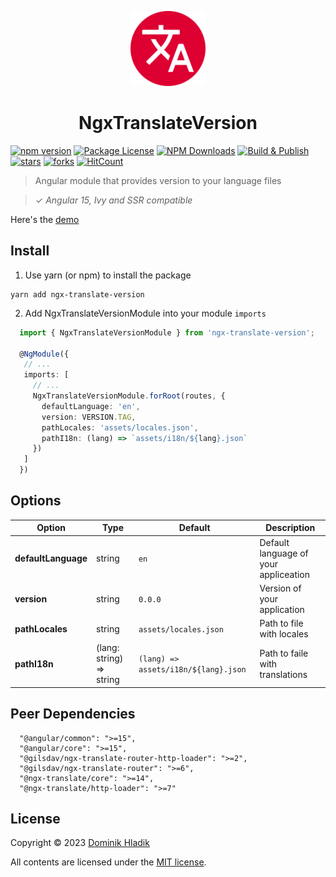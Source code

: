 <p align="center">
  <a href="https://github.com/Celtian/ngx-translate-version" target="blank"><img src="assets/logo.svg?sanitize=true" alt="" width="120"></a>
  <h1 align="center">NgxTranslateVersion</h1>
</p>

[![npm version](https://badge.fury.io/js/ngx-translate-version.svg)](https://badge.fury.io/js/ngx-translate-version)
[![Package License](https://img.shields.io/npm/l/ngx-translate-version.svg)](https://www.npmjs.com/ngx-translate-version)
[![NPM Downloads](https://img.shields.io/npm/dm/ngx-translate-version.svg)](https://www.npmjs.com/ngx-translate-version)
[![Build & Publish](https://github.com/celtian/ngx-translate-version/workflows/Build%20&%20Publish/badge.svg)](https://github.com/celtian/ngx-translate-version/actions)
[![stars](https://badgen.net/github/stars/celtian/ngx-translate-version)](https://github.com/celtian/ngx-translate-version/)
[![forks](https://badgen.net/github/forks/celtian/ngx-translate-version)](https://github.com/celtian/ngx-translate-version/)
[![HitCount](http://hits.dwyl.com/celtian/ngx-translate-version.svg)](http://hits.dwyl.com/celtian/ngx-translate-version)

> Angular module that provides version to your language files

> ✓ _Angular 15, Ivy and SSR compatible_

Here's the [demo](http://celtian.github.io/ngx-translate-version/)

## Install

1. Use yarn (or npm) to install the package

```terminal
yarn add ngx-translate-version
```

2. Add NgxTranslateVersionModule into your module `imports`

```typescript
  import { NgxTranslateVersionModule } from 'ngx-translate-version';

  @NgModule({
   // ...
   imports: [
     // ...
     NgxTranslateVersionModule.forRoot(routes, {
       defaultLanguage: 'en',
       version: VERSION.TAG,
       pathLocales: 'assets/locales.json',
       pathI18n: (lang) => `assets/i18n/${lang}.json`
     })
   ]
  })
```

## Options

| Option              | Type                     | Default                              | Description                           |
| ------------------- | ------------------------ | ------------------------------------ | ------------------------------------- |
| **defaultLanguage** | string                   | `en`                                 | Default language of your appliceation |
| **version**         | string                   | `0.0.0`                              | Version of your application           |
| **pathLocales**     | string                   | `assets/locales.json`                | Path to file with locales             |
| **pathI18n**        | (lang: string) => string | `(lang) => assets/i18n/${lang}.json` | Path to faile with translations       |

## Peer Dependencies

```
  "@angular/common": ">=15",
  "@angular/core": ">=15",
  "@gilsdav/ngx-translate-router-http-loader": ">=2",
  "@gilsdav/ngx-translate-router": ">=6",
  "@ngx-translate/core": ">=14",
  "@ngx-translate/http-loader": ">=7"
```

## License

Copyright &copy; 2023 [Dominik Hladik](https://github.com/Celtian)

All contents are licensed under the [MIT license].

[mit license]: LICENSE
